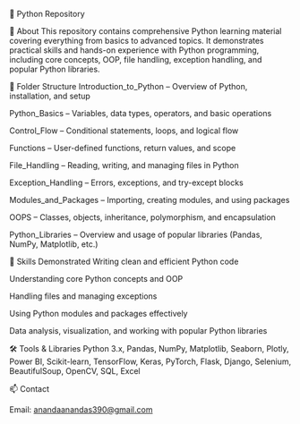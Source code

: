🐍 Python Repository

📖 About
This repository contains comprehensive Python learning material covering everything from basics to advanced topics. 
It demonstrates practical skills and hands-on experience with Python programming, including core concepts, OOP, 
file handling, exception handling, and popular Python libraries.

🧩 Folder Structure
Introduction_to_Python – Overview of Python, installation, and setup

Python_Basics – Variables, data types, operators, and basic operations

Control_Flow – Conditional statements, loops, and logical flow

Functions – User-defined functions, return values, and scope

File_Handling – Reading, writing, and managing files in Python

Exception_Handling – Errors, exceptions, and try-except blocks

Modules_and_Packages – Importing, creating modules, and using packages

OOPS – Classes, objects, inheritance, polymorphism, and encapsulation

Python_Libraries – Overview and usage of popular libraries (Pandas, NumPy, Matplotlib, etc.)

🚀 Skills Demonstrated
Writing clean and efficient Python code

Understanding core Python concepts and OOP

Handling files and managing exceptions

Using Python modules and packages effectively

Data analysis, visualization, and working with popular Python libraries

🛠️ Tools & Libraries
Python 3.x, Pandas, NumPy, Matplotlib, Seaborn, Plotly, Power BI, Scikit-learn, TensorFlow, Keras, PyTorch, Flask, Django, Selenium, BeautifulSoup, OpenCV, SQL, Excel

📫 Contact

Email: anandaanandas390@gmail.com
